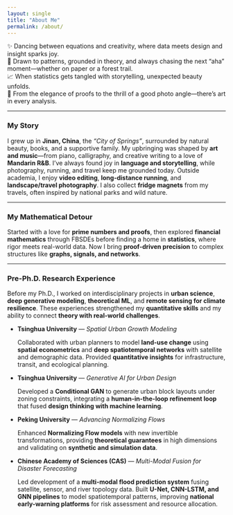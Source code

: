 ```yaml
---
layout: single
title: "About Me"
permalink: /about/
---
```



<!-- Custom font styling for homepage -->
<style>
.splash .page__content p,
.page__content p,
.archive__item-excerpt,
.archive__item-body {
  font-family: "Georgia", serif;
  font-size: 16px;
  line-height: 1.7;
  color: #2a2a2a;
  margin-bottom: 1.2em;
}

.page__title {
  font-family: "Georgia", serif;
  font-size: 28px;
  font-weight: 500;
}
</style>



✨ Dancing between equations and creativity, where data meets design and insight sparks joy.  
🧠 Drawn to patterns, grounded in theory, and always chasing the next “aha” moment—whether on paper or a forest trail.  
📈 When statistics gets tangled with storytelling, unexpected beauty unfolds.  
🎨 From the elegance of proofs to the thrill of a good photo angle—there’s art in every analysis.

---

### My Story

I grew up in **Jinan, China**, the *“City of Springs”*, surrounded by natural beauty, books, and a supportive family. My upbringing was shaped by **art and music**—from piano, calligraphy, and creative writing to a love of **Mandarin R\&B**. I’ve always found joy in **language and storytelling**, while photography, running, and travel keep me grounded today. Outside academia, I enjoy **video editing**, **long-distance running**, and **landscape/travel photography**. I also collect **fridge magnets** from my travels, often inspired by national parks and wild nature.

---

### My Mathematical Detour
Started with a love for **prime numbers and proofs**, then explored **financial mathematics** through FBSDEs before finding a home in **statistics**, where rigor meets real-world data. Now I bring **proof-driven precision** to complex structures like **graphs, signals, and networks**.

---

### Pre-Ph.D. Research Experience

Before my Ph.D., I worked on interdisciplinary projects in **urban science**, **deep generative modeling**, **theoretical ML**, and **remote sensing for climate resilience**. These experiences strengthened my **quantitative skills** and my ability to connect **theory with real-world challenges**.

- **Tsinghua University** — *Spatial Urban Growth Modeling*

  Collaborated with urban planners to model **land-use change** using **spatial econometrics** and **deep spatiotemporal networks** with satellite and demographic data. Provided **quantitative insights** for infrastructure, transit, and ecological planning.

- **Tsinghua University** — *Generative AI for Urban Design*

  Developed a **Conditional GAN** to generate urban block layouts under zoning constraints, integrating a **human-in-the-loop refinement loop** that fused **design thinking with machine learning**.


- **Peking University** — *Advancing Normalizing Flows*

  Enhanced **Normalizing Flow models** with new invertible transformations, providing **theoretical guarantees** in high dimensions and validating on **synthetic and simulation data**.



- **Chinese Academy of Sciences (CAS)** — *Multi-Modal Fusion for Disaster Forecasting*

  Led development of a **multi-modal flood prediction system** fusing satellite, sensor, and river topology data. Built **U-Net, CNN-LSTM, and GNN pipelines** to model spatiotemporal patterns, improving **national early-warning platforms** for risk assessment and resource allocation.






